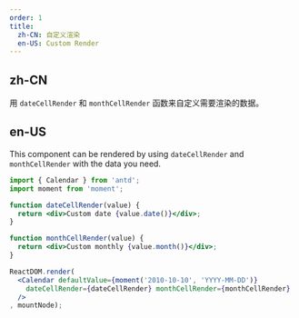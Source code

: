 ```yaml
---
order: 1
title:
  zh-CN: 自定义渲染
  en-US: Custom Render
---
```


## zh-CN

用 `dateCellRender` 和 `monthCellRender` 函数来自定义需要渲染的数据。

## en-US

This component can be rendered by using `dateCellRender` and `monthCellRender` with the data you need.

````jsx
import { Calendar } from 'antd';
import moment from 'moment';

function dateCellRender(value) {
  return <div>Custom date {value.date()}</div>;
}

function monthCellRender(value) {
  return <div>Custom monthly {value.month()}</div>;
}

ReactDOM.render(
  <Calendar defaultValue={moment('2010-10-10', 'YYYY-MM-DD')}
    dateCellRender={dateCellRender} monthCellRender={monthCellRender}
  />
, mountNode);
````
